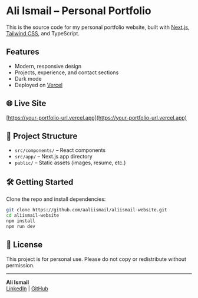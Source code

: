 # Ali Ismail – Personal Portfolio

This is the source code for my personal portfolio website, built with [Next.js](https://nextjs.org/), [Tailwind CSS](https://tailwindcss.com/), and TypeScript.

##  Features

- Modern, responsive design
- Projects, experience, and contact sections
- Dark mode
- Deployed on [Vercel](https://vercel.com/)

## 🌐 Live Site

[https://your-portfolio-url.vercel.app](https://your-portfolio-url.vercel.app)

## 📁 Project Structure

- `src/components/` – React components
- `src/app/` – Next.js app directory
- `public/` – Static assets (images, resume, etc.)

## 🛠️ Getting Started

Clone the repo and install dependencies:

```bash
git clone https://github.com/aaliismail/aliismail-website.git
cd aliismail-website
npm install
npm run dev
```

## 📝 License

This project is for personal use. Please do not copy or redistribute without permission.

---

**Ali Ismail**  
[LinkedIn](https://www.linkedin.com/in/ali-ismail-697275284/) | [GitHub](https://github.com/aaliismail)
